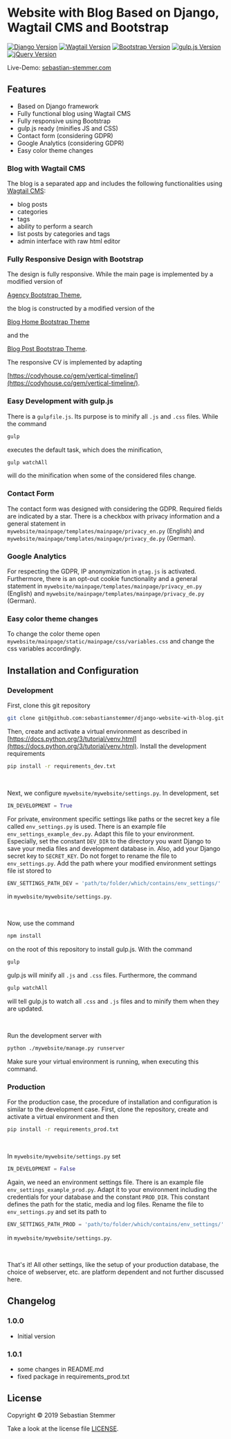 # Website with Blog Based on Django, Wagtail CMS and Bootstrap

[![Django Version](https://img.shields.io/badge/Django-2.1.5-brightgreen.svg)](https://www.djangoproject.com/)
[![Wagtail Version](https://img.shields.io/badge/Wagtail-2.4-brightgreen.svg)](https://wagtail.io/)
[![Bootstrap Version](https://img.shields.io/badge/Bootstrap-4.2.1-brightgreen.svg)](https://getbootstrap.com/)
[![gulp.js Version](https://img.shields.io/badge/gulp.js-4.0.0-brightgreen.svg)](https://gulpjs.com/) 
[![jQuery Version](https://img.shields.io/badge/jQuery-3.3.1-brightgreen.svg)](https://jquery.com/) 

Live-Demo: [sebastian-stemmer.com](https://sebastian-stemmer.com/)

## Features

- Based on Django framework
- Fully functional blog using Wagtail CMS
- Fully responsive using Bootstrap
- gulp.js ready (minifies JS and CSS)
- Contact form (considering GDPR)
- Google Analytics (considering GDPR)
- Easy color theme changes

### Blog with Wagtail CMS

The blog is a separated app and includes the following functionalities using [Wagtail CMS](https://wagtail.io/):

- blog posts
- categories
- tags
- ability to perform a search  
- list posts by categories and tags
- admin interface with raw html editor

### Fully Responsive Design with Bootstrap

The design is fully responsive. While the main page is implemented by a modified version of

[Agency Bootstrap Theme](https://startbootstrap.com/themes/agency/),

the blog is constructed by a modified version of the

[Blog Home Bootstrap Theme](https://startbootstrap.com/templates/blog-home/)

and the

[Blog Post Bootstrap Theme](https://startbootstrap.com/templates/blog-post/).

The responsive CV is implemented by adapting

[https://codyhouse.co/gem/vertical-timeline/](https://codyhouse.co/gem/vertical-timeline/).

### Easy Development with gulp.js

There is a ``gulpfile.js``. Its purpose is to minify all ``.js`` and ``.css`` files. While the command

```bash
gulp
```

executes the default task, which does the minification,

```bash
gulp watchAll
```

will do the minification when some of the considered files change.

### Contact Form

The contact form was designed with considering the GDPR. Required fields are indicated by a star. There is a checkbox with privacy information and a general statement in ``mywebsite/mainpage/templates/mainpage/privacy_en.py`` (English) and ``mywebsite/mainpage/templates/mainpage/privacy_de.py`` (German).

### Google Analytics

For respecting the GDPR, IP anonymization in ``gtag.js`` is activated. Furthermore, there is an opt-out cookie functionality and a general statement in ``mywebsite/mainpage/templates/mainpage/privacy_en.py`` (English) and ``mywebsite/mainpage/templates/mainpage/privacy_de.py`` (German).

### Easy color theme changes

To change the color theme open ``mywebsite/mainpage/static/mainpage/css/variables.css`` and change the css variables accordingly.

## Installation and Configuration

### Development

First, clone this git repository

```bash
git clone git@github.com:sebastianstemmer/django-website-with-blog.git
```

Then, create and activate a virtual environment as described in [https://docs.python.org/3/tutorial/venv.html](https://docs.python.org/3/tutorial/venv.html). Install the development requirements

```bash
pip install -r requirements_dev.txt
```

<br>

Next, we configure ``mywebsite/mywebsite/settings.py``. In development, set

```python
IN_DEVELOPMENT = True
```

For private, environment specific settings like paths or the secret key a file called ``env_settings.py`` is used. There is an example file ``env_settings_example_dev.py``. Adapt this file to your environment. Especially, set the constant ``DEV_DIR`` to the directory you want Django to save your media files and development database in. Also, add your Django secret key to ``SECRET_KEY``. Do not forget to rename the file to ``env_settings.py``. Add the path where your modified environment settings file ist stored to

```python
ENV_SETTINGS_PATH_DEV = 'path/to/folder/which/contains/env_settings/'
```

in ``mywebsite/mywebsite/settings.py``.

<br>

Now, use the command

```bash
npm install
```

on the root of this repository to install gulp.js. With the command

```bash
gulp
```

gulp.js will minify all ``.js`` and ``.css`` files. Furthermore, the command

```bash
gulp watchAll
```

will tell gulp.js to watch all ``.css`` and ``.js`` files and to minify them when they are updated.

<br>

Run the development server with

```bash
python ./mywebsite/manage.py runserver
```

Make sure your virtual environment is running, when executing this command.

### Production

For the production case, the procedure of installation and configuration is similar to the development case. First, clone the repository, create and activate a virtual environment and then

```bash
pip install -r requirements_prod.txt
```

<br>

In ``mywebsite/mywebsite/settings.py`` set

```python
IN_DEVELOPMENT = False
```

Again, we need an environment settings file. There is an example file ``env_settings_example_prod.py``. Adapt it to your environment including the credentials for your database and the constant ``PROD_DIR``. This constant defines the path for the static, media and log files. Rename the file to ``env_settings.py`` and set its path to

```python
ENV_SETTINGS_PATH_PROD = 'path/to/folder/which/contains/env_settings/'
```

in ``mywebsite/mywebsite/settings.py``.

<br>

That's it! All other settings, like the setup of your production database, the choice of webserver, etc. are platform dependent and not further discussed here.

## Changelog

### 1.0.0

- Initial version

### 1.0.1

- some changes in README.md
- fixed package in requirements_prod.txt

## License

Copyright © 2019 Sebastian Stemmer

Take a look at the license file [LICENSE](https://github.com/sebastianstemmer/django-website-with-blog/blob/master/LICENSE).